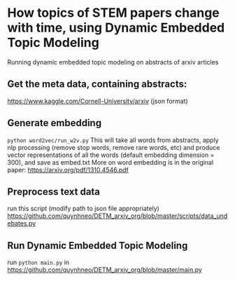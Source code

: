 # How topics of STEM papers change with time, using Dynamic Embedded Topic Modeling 
Running dynamic embedded topic modeling on abstracts of arxiv articles

## Get the meta data, containing abstracts: 
https://www.kaggle.com/Cornell-University/arxiv (json format)

## Generate embedding 
`python word2vec/run_w2v.py`
This will take all words from abstracts, apply nlp processing (remove stop words, remove rare words, etc) and produce vector representations of all the words (default embedding dimension = 300), and save as embed.txt
More on word embedding is in the original paper: https://arxiv.org/pdf/1310.4546.pdf

## Preprocess text data 
run this script (modify path to json file appropriately)
https://github.com/quynhneo/DETM_arxiv_org/blob/master/scripts/data_undebates.py

## Run Dynamic Embedded Topic Modeling 
run `python main.py` in https://github.com/quynhneo/DETM_arxiv_org/blob/master/main.py
